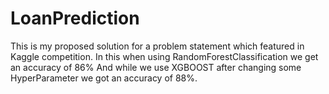 # LoanPrediction
This is my proposed solution for a problem statement which featured in Kaggle competition. 
In this when using RandomForestClassification we get an accuracy of 86%
And while we use XGBOOST after changing some HyperParameter we got an accuracy of 88%.

